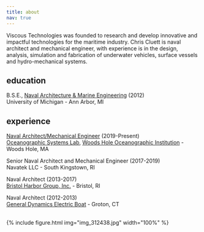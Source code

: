 ```yaml
---
title: about
nav: true
---
```


Viscous Technologies was founded to research and develop innovative and impactful technologies for the maritime industry. Chris Cluett is naval architect and mechanical engineer, with experience is in the design, analysis, simulation and fabrication of underwater vehicles, surface vessels and hydro-mechanical systems. 

## education
B.S.E., [Naval Architecture & Marine Engineering](https://name.engin.umich.edu/) (2012)\
University of Michigan - Ann Arbor, MI

## experience
[Naval Architect/Mechanical Engineer](https://www2.whoi.edu/staff/ccluett/) (2019-Present)\
[Oceanographic Systems Lab](https://www2.whoi.edu/site/osl/), [Woods Hole Oceanographic Institution](https://www.whoi.edu/) - Woods Hole, MA
  
Senior Naval Architect and Mechanical Engineer (2017-2019)\
Navatek LLC - South Kingstown, RI
  
Naval Architect (2013-2017)\
[Bristol Harbor Group, Inc.](https://bristolharborgroup.com/) - Bristol, RI
  
Naval Architect (2012-2013)\
[General Dynamics Electric Boat](https://www.gdeb.com/) - Groton, CT  
  
<br>
{% include figure.html img="img_312438.jpg" width="100%" %}

<!--- 
Viscous Technologies provides innovative and performance-driven engineering solutions, specializing in the design, analysis, and consulting services for underwater vehicles, surface vessels, hydro-mechanical systems, and subsea applications. 

Our range of expertise includes:

* Surface vessel and subsea vehicle design and analysis
* Field support, at sea testing, tow tank testing, and data acquisition
* Design and fabrication of metal, plastic, and composite structures for surface and subsea environments
* Solid and surface CAD modeling
* Electric powertrain design
* Hydrodynamics of underwater vehicles
* Linear and non-linear finite element analysis (FEA)
* Reynolds-averaged Navier-Stokes computational fluid dynamics (RANS CFD) modeling
* 6 degrees-of-freedom (6DOF) dynamic modeling of UUVs

{% include figure.html img="Picture1.png" width="100%" caption="There are two main components of drag an underwater vehicle experiences as it moves through the water: pressure drag and viscous drag. When a body is bluff, total drag is dominated by pressure drag. When a body is streamlined, total drag is dominated by viscous drag. For an equal frontal area, a streamlined body will always have less drag than a bluff body." %}

--> 
